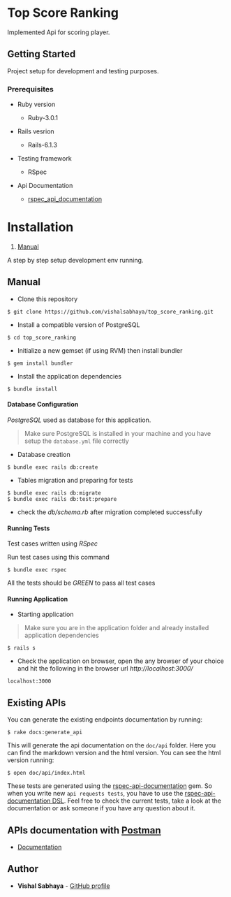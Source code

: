 # Top Score Ranking

Implemented Api for scoring player.

## Getting Started

Project setup for development and testing purposes.

### Prerequisites

* Ruby version

  - Ruby-3.0.1

* Rails vesrion

  - Rails-6.1.3

* Testing framework
  - RSpec

* Api Documentation
  - [rspec_api_documentation](https://github.com/zipmark/rspec_api_documentation)

# Installation

 1. [Manual](#manual)

A step by step setup development env running.

## Manual

- Clone this repository

```
$ git clone https://github.com/vishalsabhaya/top_score_ranking.git
```

- Install a compatible version of PostgreSQL

```
$ cd top_score_ranking
```

- Initialize a new gemset (if using RVM) then install bundler

```
$ gem install bundler
```

- Install the application dependencies

```
$ bundle install
```

#### Database Configuration

*PostgreSQL* used as database for this application.
> Make sure PostgreSQL is installed in your machine and you have setup the  `database.yml` file correctly

- Database creation

```
$ bundle exec rails db:create
```

- Tables migration and preparing for tests

```
$ bundle exec rails db:migrate
$ bundle exec rails db:test:prepare
```

- check the *db/schema.rb* after migration completed successfully

#### Running Tests

Test cases written using *RSpec*

Run test cases using this command

```
$ bundle exec rspec
```

All the tests should be *GREEN* to pass all test cases

#### Running Application

- Starting application

> Make sure you are in the application folder and already installed application dependencies

```
$ rails s
```

- Check the application on browser, open the any browser of your choice and hit the following in the browser url *http://localhost:3000/*


```
localhost:3000
```

## Existing APIs

You can generate the existing endpoints documentation by running:
```
$ rake docs:generate_api
```

This will generate the api documentation on the `doc/api` folder.
Here you can find the markdown version and the html version. You can see the html version running:
```
$ open doc/api/index.html
```

These tests are generated using the [rspec-api-documentation](https://github.com/zipmark/rspec_api_documentation) gem. So when you write new `api requests tests`, you have to use the [rspec-api-documentation DSL](https://github.com/zipmark/rspec_api_documentation#dsl).
Feel free to check the current tests, take a look at the documentation or ask someone if you have any question about it.

## APIs documentation with [Postman](https://www.postman.com/)

- [Documentation](https://documenter.getpostman.com/view/17581673/UUxtFAzA)

## Author

* **Vishal Sabhaya** - [GitHub profile](https://github.com/vishalsabhaya)
